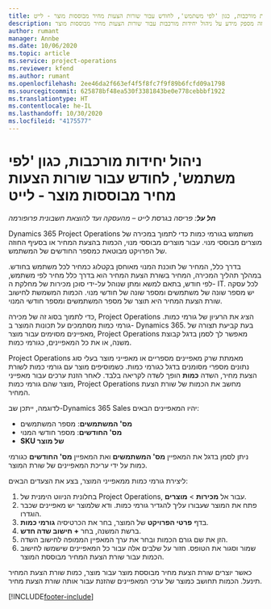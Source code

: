 ```yaml
---
title: ניהול יחידות מורכבות, כגון 'לפי משתמש', לחודש עבור שורות הצעות מחיר מבוססות מוצר - לייט
description: נושא זה מספק מידע על ניהול יחידות מורכבות עבור שורות הצעות מחיר מבוססות מוצר.
author: rumant
manager: Annbe
ms.date: 10/06/2020
ms.topic: article
ms.service: project-operations
ms.reviewer: kfend
ms.author: rumant
ms.openlocfilehash: 2ee46da2f663ef4f5f8fc7f9f89b6fcfd09a1798
ms.sourcegitcommit: 625878bf48ea530f3381843be0e778cebbbf1922
ms.translationtype: HT
ms.contentlocale: he-IL
ms.lasthandoff: 10/30/2020
ms.locfileid: "4175577"
---
```

# <a name="managing-complex-units-such-as-per-user-per-month-for-product-based-quote-lines---lite"></a>ניהול יחידות מורכבות, כגון 'לפי משתמש', לחודש עבור שורות הצעות מחיר מבוססות מוצר - לייט

_**חל על**: פריסה בגרסת לייט – מהעסקה ועד להוצאת חשבונית פרופורמה_

Dynamics 365 Project Operations משתמש בגורמי כמות כדי לתמוך במכירה של מוצרים מבוססי מנוי. עבור מוצרים מבוססי מנוי, הכמות בהצעת המחיר או בסעיף החוזה של הפרויקט מבוטאת כמספר החודשים של המשתמש.

בדרך כלל, המחיר של תוכנת המנוי מאוחסן בקטלוג כמחיר לכל משתמש בחודש. במהלך תהליך המכירה, המחיר בשורת הצעת המחיר הוא בדרך כלל מחיר לפי משתמש, לפי חודש, בתאם למשא ומתן שנוהל על-ידי סוכן מכירות של מחלקת ה- IT. לכל עסקה יש מספר שונה של משתמשים ומספר שונה של חודשי מנוי. הכמות המשמשת לחישוב שורת הצעת המחיר היא תוצר של מספר המשתמשים ומספר חודשי המנוי.

כדי לתמוך בסוג זה של מכירה, Project Operations הציג את הרעיון של גורמי כמות. גורמי כמות מסתמכים על תכונות המוצר ב- Dynamics 365. בעת קביעת תצורה של מאפיינים מסוימים עבור מוצר, Project Operations מאפשר לך לסמן בדגל קבוצת משנה, או את כל המאפיינים, כגורמי כמות.

Project Operations מאמתת שרק מאפיינים מספריים או מאפייני מוצר בעלי סוג נתונים מספרי מסומנים בדגל כגורמי כמות. כשמוסיפים מוצר עם גורמי כמות לשורת הצעת מחיר, השדה **כמות** הופך לשדה לקריאה בלבד. לאחר הזנת ערכים עבור מאפייני מוצר שהם גורמי כמות, Project Operations מחשב את הכמות של שורת הצעת המחיר.

לדוגמה, ייתכן שב-Dynamics 365 Sales יהיו המאפיינים הבאים:

- **מס' המשתמשים**: מספר המשתמשים
- **מס' החודשים**: מספר חודשי המנוי
- **SKU של מוצר**

ניתן לסמן בדגל את המאפיין **מס' המשתמשים** ואת המאפיין **מס' החודשים** כגורמי כמות על ידי עריכת המאפיינים של שורת המוצר.

ליצירת גורמי כמות ממאפייני המוצר, בצע את הצעדים הבאים:

1. בחלונית הניווט הימנית של Project Operations, עבור אל **מכירות** > **מוצרים**.
2. פתח את המוצר שעבורו עליך להגדיר גורמי כמות. ודא שלמוצר יש מאפיינים שכבר הוגדרו.
3. בדף **פרטי הפרויקט** של המוצר, בחר את הכרטיסיה **גורמי כמות**.
4. ברשת המשנה, בחר **+ חישוב שדה חדש‬**.
5. הזן את שם גורם הכמות ובחר את ערך המאפיין הממופה לחישוב השדה.
6. שמור וסגור את הטופס. חזור על שלבים אלה עבור כל המאפיינים שישמשו לחישוב הכמות עבור שורת הצעת המחיר מבוססת המוצר.

כאשר יוצרים שורת הצעת מחיר מבוססת מוצר עבור מוצר, כמות שורת הצעת המחיר תינעל. הכמות תחושב כמוצר של ערכי המאפיינים שהזנת עבור אותה שורת הצעת מחיר.


[!INCLUDE[footer-include](../../includes/footer-banner.md)]
